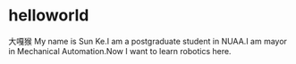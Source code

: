 # helloworld
大嘎猴
  My name is Sun Ke.I am a postgraduate student in NUAA.I am mayor in Mechanical Automation.Now I want to learn robotics here.
